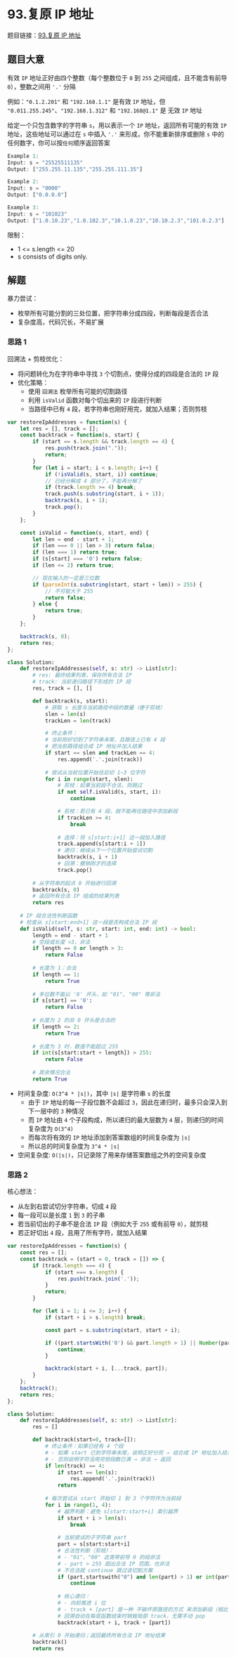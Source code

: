 # 93.复原 IP 地址

题目链接：[93.复原 IP 地址](https://leetcode.cn/problems/restore-ip-addresses/)

## 题目大意

有效 `IP` 地址正好由四个整数（每个整数位于 `0` 到 `255` 之间组成，且不能含有前导 `0`），整数之间用 `'.'` 分隔

例如：`"0.1.2.201"` 和 `"192.168.1.1"` 是有效 `IP` 地址，但 `"0.011.255.245"`、`"192.168.1.312"` 和 `"192.168@1.1"` 是 无效 `IP` 地址

给定一个只包含数字的字符串 `s`，用以表示一个 `IP` 地址，返回所有可能的有效 `IP` 地址，这些地址可以通过在 `s` 中插入 `'.'` 来形成，你不能重新排序或删除 `s` 中的任何数字，你可以按`任何`顺序返回答案

```js
Example 1:
Input: s = "25525511135"
Output: ["255.255.11.135","255.255.111.35"]

Example 2:
Input: s = "0000"
Output: ["0.0.0.0"]

Example 3:
Input: s = "101023"
Output: ["1.0.10.23","1.0.102.3","10.1.0.23","10.10.2.3","101.0.2.3"]
```

限制：
- 1 <= s.length <= 20
- s consists of digits only.

## 解题

暴力尝试：
- 枚举所有可能分割的三处位置，把字符串分成四段，判断每段是否合法
- 复杂度高，代码冗长，不易扩展

### 思路 1

回溯法 + 剪枝优化：
- 将问题转化为在字符串中寻找 `3` 个切割点，使得分成的四段是合法的 `IP` 段
- 优化策略：
  - 使用 `回溯法` 枚举所有可能的切割路径
  - 利用 `isValid` 函数对每个切出来的 `IP` 段进行判断
  - 当路径中已有 `4` 段，若字符串也刚好用完，就加入结果；否则剪枝

```js
var restoreIpAddresses = function(s) {
    let res = [], track = [];
    const backtrack = function(s, start) {
        if (start == s.length && track.length == 4) {
            res.push(track.join("."));
            return;
        }
        for (let i = start; i < s.length; i++) {
            if (!isValid(s, start, i)) continue;
            // 已经分解成 4 部分了，不能再分解了
            if (track.length >= 4) break;
            track.push(s.substring(start, i + 1));
            backtrack(s, i + 1);
            track.pop();
        }
    };

    const isValid = function(s, start, end) {
        let len = end - start + 1;
        if (len === 0 || len > 3) return false;
        if (len === 1) return true;
        if (s[start] === '0') return false;
        if (len <= 2) return true;

        // 现在输入的一定是三位数
        if (parseInt(s.substring(start, start + len)) > 255) {
            // 不可能大于 255
            return false;
        } else {
            return true;
        }
    };

    backtrack(s, 0);
    return res;
};
```
```python
class Solution:
    def restoreIpAddresses(self, s: str) -> List[str]:
        # res: 最终结果列表，保存所有合法 IP
        # track: 当前递归路径下形成的 IP 段
        res, track = [], []

        def backtrack(s, start):
            # 获取 s 长度与当前路径中段的数量（便于剪枝）
            slen = len(s)
            trackLen = len(track)

            # 终止条件：
            # 当前刚好切到了字符串末尾，且路径上已有 4 段
            # 把当前路径组合成 IP 地址并加入结果
            if start == slen and trackLen == 4:
                res.append('.'.join(track))
            
            # 尝试从当前位置开始往后切 1~3 位字符
            for i in range(start, slen):
                # 剪枝：如果当前段不合法，则跳过
                if not self.isValid(s, start, i):
                    continue

                # 剪枝：若已有 4 段，就不能再往路径中添加新段
                if trackLen >= 4:
                    break
                
                # 选择：将 s[start:i+1] 这一段加入路径
                track.append(s[start:i + 1])
                # 递归：继续从下一个位置开始尝试切割
                backtrack(s, i + 1)
                # 回溯：撤销刚才的选择
                track.pop()
        
        # 从字符串的起点 0 开始进行回溯
        backtrack(s, 0)
        # 返回所有合法 IP 组成的结果列表
        return res
    
    # IP 段合法性判断函数
    # 检查从 s[start:end+1] 这一段是否构成合法 IP 段
    def isValid(self, s: str, start: int, end: int) -> bool:
        length = end - start + 1
        # 空段或长度 >3，非法
        if length == 0 or length > 3:
            return False
        
        # 长度为 1：合法
        if length == 1:
            return True
        
        # 多位数不能以 '0' 开头，如 "01", "00" 等非法
        if s[start] == '0':
            return False
        
        # 长度为 2 的非 0 开头是合法的
        if length <= 2:
            return True
        
        # 长度为 3 时，数值不能超过 255
        if int(s[start:start + length]) > 255:
            return False
        
        # 其余情况合法
        return True
```

- 时间复杂度: `O(3^4 * |s|)`，其中 `|s|` 是字符串 `s` 的长度
  - 由于 `IP` 地址的每一子段位数不会超过 `3`，因此在递归时，最多只会深入到下一层中的 `3` 种情况
  - 而 `IP` 地址由 `4` 个子段构成，所以递归的最大层数为 `4` 层，则递归的时间复杂度为 `O(3^4)`
  - 而每次将有效的 `IP` 地址添加到答案数组的时间复杂度为 `|s|`
  - 所以总的时间复杂度为 `3^4 * |s|`
- 空间复杂度: `O(|s|)`，只记录除了用来存储答案数组之外的空间复杂度

### 思路 2

核心想法：
- 从左到右尝试切分字符串，切成 `4` 段
- 每一段可以是长度 `1` 到 `3` 的子串
- 若当前切出的子串不是合法 `IP` 段（例如大于 `255` 或有前导 `0`），就剪枝
- 若正好切出 `4` 段，且用了所有字符，就加入结果

```js
var restoreIpAddresses = function(s) {
    const res = [];
    const backtrack = (start = 0, track = []) => {
        if (track.length === 4) {
            if (start === s.length) {
                res.push(track.join('.'));
            }
            return;
        }

        for (let i = 1; i <= 3; i++) {
            if (start + i > s.length) break;

            const part = s.substring(start, start + i);

            if ((part.startsWith('0') && part.length > 1) || Number(part) > 255) {
                continue;
            }

            backtrack(start + i, [...track, part]);
        }
    };
    backtrack();
    return res;
};
```
```python
class Solution:
    def restoreIpAddresses(self, s: str) -> List[str]:
        res = []

        def backtrack(start=0, track=[]):
            # 终止条件：如果已经有 4 个段
            # - 如果 start 已到字符串末尾，说明正好分完 → 组合成 IP 地址加入结果
            # - 否则说明字符没用完但段数已满 → 非法 → 返回
            if len(track) == 4:
                if start == len(s):
                    res.append('.'.join(track))
                return
            
            # 每次尝试从 start 开始切 1 到 3 个字符作为当前段
            for i in range(1, 4):
                # 越界判断：避免 s[start:start+i] 索引越界
                if start + i > len(s):
                    break
                
                # 当前尝试的子字符串 part
                part = s[start:start+i]
                # 合法性判断（剪枝）：
                # - "01"、"00" 这类带前导 0 的段非法
                # - part > 255 超出合法 IP 范围，也非法
                # 不合法就 continue 跳过该切割方案
                if (part.startswith("0") and len(part) > 1) or int(part) > 255:
                    continue
                
                # 核心递归：
                # - 向前推进 i 位
                # - track + [part] 是一种 不破坏原路径的方式 来添加新段（相比 append/pop 更安全）
                # 回溯自动在每层函数结束时销毁局部 track，无需手动 pop
                backtrack(start + i, track + [part])
        
        # 从索引 0 开始递归；返回最终所有合法 IP 地址结果
        backtrack()
        return res
```

